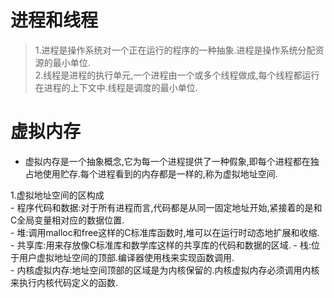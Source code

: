 #  进程和线程
>1.进程是操作系统对一个正在运行的程序的一种抽象.进程是操作系统分配资源的最小单位.  
>2.线程是进程的执行单元,一个进程由一个或多个线程做成,每个线程都运行在进程的上下文中.线程是调度的最小单位.


#  虚拟内存
- 虚拟内存是一个抽象概念,它为每一个进程提供了一种假象,即每个进程都在独占地使用贮存.每个进程看到的内存都是一样的,称为虚拟地址空间.  

1.虚拟地址空间的区构成  
    - 程序代码和数据:对于所有进程而言,代码都是从同一固定地址开始,紧接着的是和C全局变量相对应的数据位置.  
    - 堆:调用malloc和free这样的C标准库函数时,堆可以在运行时动态地扩展和收缩.  
    - 共享库:用来存放像C标准库和数学库这样的共享库的代码和数据的区域. 
    - 栈:位于用户虚拟地址空间的顶部.编译器使用栈来实现函数调用.  
    - 内核虚拟内存:地址空间顶部的区域是为内核保留的.内核虚拟内存必须调用内核来执行内核代码定义的函数.  
